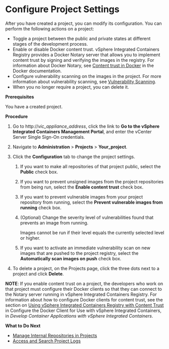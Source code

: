 # Configure Project Settings #

After you have created a project, you can modify its configuration. You can perform the following actions on a project: 

- Toggle a project between the public and private states at different stages of the development process.
- Enable or disable Docker content trust. vSphere Integrated Containers Registry provides a Docker Notary server that allows you to implement content trust by signing and verifying the images in the registry. For information about Docker Notary, see [Content trust in Docker](https://docs.docker.com/engine/security/trust/content_trust/) in the Docker documentation.
- Configure vulnerability scanning on the images in the project. For more information about vulnerability scanning, see  [Vulnerability Scanning](vulnerability_scanning.md).
- When you no longer require a project, you can delete it.

**Prerequisites**

You have a created project.

**Procedure**

1. Go to http://<i>vic_appliance_address</i>, click the link to **Go to the vSphere Integrated Containers Management Portal**, and enter the vCenter Server Single Sign-On credentials.
2. Navigate to **Administration** > **Projects** > **Your_project**.
4. Click the **Configuration** tab to change the project settings.
	1. If you want to make all repositories of that project public, select the **Public** check box.
	2. If you want to prevent unsigned images from the project repositories from being run, select the **Enable content trust** check box.
	3. If you want to prevent vulnerable images from your project repository from running, select the **Prevent vulnerable images from running** check box.
	4. (Optional) Change the severity level of vulnerabilities found that prevents an image from running.
	
		Images cannot be run if their level equals the currently selected level or higher.
	5. If you want to activate an immediate vulnerability scan on new images that are pushed to the project registry, select the **Automatically scan images on push** check box.

5.  To delete a project, on the Projects page, click the three dots next to a project and click **Delete**.

**NOTE**: If you enable content trust on a project, the developers who work on that project must configure their Docker clients so that they can connect to the Notary server running in vSphere Integrated Containers Registry. For information about how to configure Docker clients for content trust, see the section on [Using vSphere Integrated Containers Registry with Content Trust](../vic_app_dev/configure_docker_client.md#notary) in Configure the Docker Client for Use with vSphere Integrated Containers, in *Develop Container Applications with vSphere Integrated Containers*.

**What to Do Next**

- [Manage Internal Repositories in Projects](manage_repository_registry.md)
- [Access and Search Project Logs](access_project_logs.md)
  


